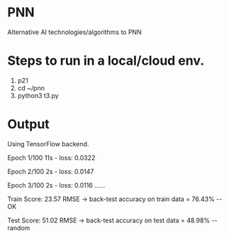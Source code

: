 # PNN
Alternative AI technologies/algorithms to PNN 

# Steps to run in a local/cloud env.
1. p21
2. cd ~/pnn
3. python3 t3.py

# Output

Using TensorFlow backend.

Epoch 1/100
11s - loss: 0.0322

Epoch 2/100
2s - loss: 0.0147

Epoch 3/100
2s - loss: 0.0116
......

Train Score: 23.57 RMSE -> back-test accuracy on train data = 76.43% -- OK

Test Score: 51.02 RMSE  -> back-test accuracy on test data = 48.98%  -- random

